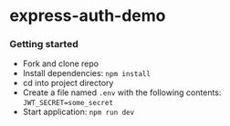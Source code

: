# express-auth-demo

### Getting started
- Fork and clone repo
- Install dependencies: `npm install`
- cd into project directory
- Create a file named `.env` with the following contents: `JWT_SECRET=some_secret`
- Start application: `npm run dev`
